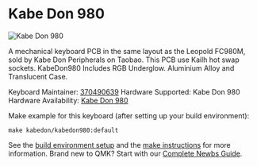 # Kabe Don 980

![Kabe Don 980](http://qungz.photo.store.qq.com/qun-qungz/V53LJWsQ407RKV3X7gmf3M0Ih23R00WB/V5bCQA1OTY5NTEwNjOx0B5fOCOlAQ!!/800?w5=2133&h5=1599&rf=viewer_421)

A mechanical keyboard PCB in the same layout as the Leopold FC980M, sold by Kabe Don Peripherals on Taobao.
This PCB  use Kailh hot swap sockets.
KabeDon980  Includes RGB   Underglow.
Aluminium Alloy and Translucent Case.

Keyboard Maintainer:  [370490639](https://github.com/370490639)
Hardware Supported: Kabe Don 980
Hardware Availability: [Kabe Don 980](https://item.taobao.com/item.htm?spm=a1z10.1-c.w4023-17458066155.8.81406bd0J97pHX&id=614156027788)

Make example for this keyboard (after setting up your build environment):

    make kabedon/kabedon980:default

See the [build environment setup](https://docs.qmk.fm/#/getting_started_build_tools) and the [make instructions](https://docs.qmk.fm/#/getting_started_make_guide) for more information. Brand new to QMK? Start with our [Complete Newbs Guide](https://docs.qmk.fm/#/newbs).
